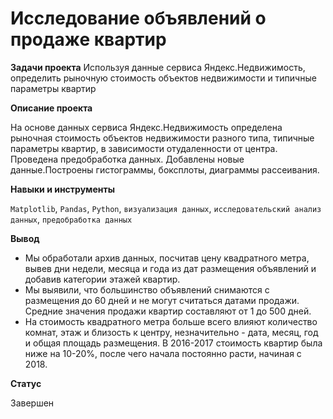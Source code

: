 # Исследование объявлений о продаже квартир

**Задачи проекта** 
Используя данные сервиса Яндекс.Недвижимость, определить рыночную стоимость объектов недвижимости и типичные параметры квартир

**Описание проекта**

На основе данных сервиса Яндекс.Недвижимость определена рыночная стоимость объектов недвижимости разного типа, типичные параметры квартир, в зависимости отудаленности от центра. Проведена предобработка данных. Добавлены новые данные.Построены гистограммы, боксплоты, диаграммы рассеивания.

**Навыки и инструменты**

`Matplotlib`, `Pandas`, `Python`, `визуализация данных`, `исследовательский анализ данных`, `предобработка данных`

**Вывод**
* Мы обработали архив данных, посчитав цену квадратного метра, вывев дни недели, месяца и года из дат размещения объявлений и добавив категории этажей квартир.
* Мы выявили, что большинство объявлений снимаются с размещения до 60 дней и не могут считаться датами продажи. Средние значения продажи квартир составляют от 1 до 500 дней.
* На стоимость квадратного метра больше всего влияют количество комнат, этаж и близость к центру, незначительно - дата, месяц, год и общая площадь размещения. В 2016-2017 стоимость квартир была ниже на 10-20%, после чего начала постоянно расти, начиная с 2018.

**Статус**

Завершен
